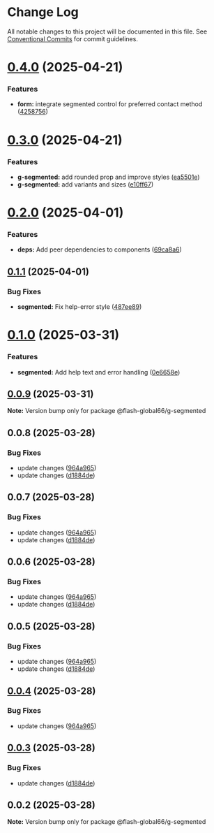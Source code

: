 # Change Log

All notable changes to this project will be documented in this file.
See [Conventional Commits](https://conventionalcommits.org) for commit guidelines.

# [0.4.0](https://github.com/Flash-Global66/global-design-system/compare/@flash-global66/g-segmented@0.3.0...@flash-global66/g-segmented@0.4.0) (2025-04-21)


### Features

* **form:** integrate segmented control for preferred contact method ([4258756](https://github.com/Flash-Global66/global-design-system/commit/42587566973cc454dad80b5924a7d3bc991b7561))





# [0.3.0](https://github.com/Flash-Global66/global-design-system/compare/@flash-global66/g-segmented@0.2.0...@flash-global66/g-segmented@0.3.0) (2025-04-21)


### Features

* **g-segmented:** add rounded prop and improve styles ([ea5501e](https://github.com/Flash-Global66/global-design-system/commit/ea5501e73448770857edc14f540b67dcc89c24d0))
* **g-segmented:** add variants and sizes ([e10ff67](https://github.com/Flash-Global66/global-design-system/commit/e10ff677f96039aba1a377063b36ae29ea2d9410))





# [0.2.0](https://github.com/Flash-Global66/global-design-system/compare/@flash-global66/g-segmented@0.1.1...@flash-global66/g-segmented@0.2.0) (2025-04-01)


### Features

* **deps:** Add peer dependencies to components ([69ca8a6](https://github.com/Flash-Global66/global-design-system/commit/69ca8a6c26e2fd2777d5a6dea7cc9e7c5a0f9616))





## [0.1.1](https://github.com/Flash-Global66/global-design-system/compare/@flash-global66/g-segmented@0.1.0...@flash-global66/g-segmented@0.1.1) (2025-04-01)


### Bug Fixes

* **segmented:** Fix help-error style ([487ee89](https://github.com/Flash-Global66/global-design-system/commit/487ee890eeacf8bc2b05189ef6941a43d52669ff))





# [0.1.0](https://github.com/Flash-Global66/global-design-system/compare/@flash-global66/g-segmented@0.0.9...@flash-global66/g-segmented@0.1.0) (2025-03-31)


### Features

* **segmented:** Add help text and error handling ([0e6658e](https://github.com/Flash-Global66/global-design-system/commit/0e6658e8d14e4bed0b6cdb48b42fca942192c84d))





## [0.0.9](https://github.com/Flash-Global66/global-design-system/compare/@flash-global66/g-segmented@0.0.8...@flash-global66/g-segmented@0.0.9) (2025-03-31)

**Note:** Version bump only for package @flash-global66/g-segmented





## 0.0.8 (2025-03-28)


### Bug Fixes

* update changes ([964a965](https://github.com/Flash-Global66/global-design-system/commit/964a9654eb7366459200c18fe167659ad69abead))
* update changes ([d1884de](https://github.com/Flash-Global66/global-design-system/commit/d1884de11e4e9522c2d6912d932122a75aabf9e7))





## 0.0.7 (2025-03-28)


### Bug Fixes

* update changes ([964a965](https://github.com/Flash-Global66/global-design-system/commit/964a9654eb7366459200c18fe167659ad69abead))
* update changes ([d1884de](https://github.com/Flash-Global66/global-design-system/commit/d1884de11e4e9522c2d6912d932122a75aabf9e7))





## 0.0.6 (2025-03-28)


### Bug Fixes

* update changes ([964a965](https://github.com/Flash-Global66/global-design-system/commit/964a9654eb7366459200c18fe167659ad69abead))
* update changes ([d1884de](https://github.com/Flash-Global66/global-design-system/commit/d1884de11e4e9522c2d6912d932122a75aabf9e7))





## 0.0.5 (2025-03-28)


### Bug Fixes

* update changes ([964a965](https://github.com/Flash-Global66/global-design-system/commit/964a9654eb7366459200c18fe167659ad69abead))
* update changes ([d1884de](https://github.com/Flash-Global66/global-design-system/commit/d1884de11e4e9522c2d6912d932122a75aabf9e7))





## [0.0.4](https://github.com/Flash-Global66/global-design-system/compare/@flash-global66/g-segmented@0.0.3...@flash-global66/g-segmented@0.0.4) (2025-03-28)


### Bug Fixes

* update changes ([964a965](https://github.com/Flash-Global66/global-design-system/commit/964a9654eb7366459200c18fe167659ad69abead))





## [0.0.3](https://github.com/Flash-Global66/global-design-system/compare/@flash-global66/g-segmented@0.0.2...@flash-global66/g-segmented@0.0.3) (2025-03-28)


### Bug Fixes

* update changes ([d1884de](https://github.com/Flash-Global66/global-design-system/commit/d1884de11e4e9522c2d6912d932122a75aabf9e7))





## 0.0.2 (2025-03-28)

**Note:** Version bump only for package @flash-global66/g-segmented
